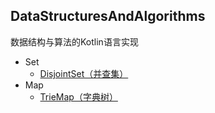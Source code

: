 ## DataStructuresAndAlgorithms
数据结构与算法的Kotlin语言实现
+ Set
    + [DisjointSet（并查集）](https://gitee.com/youngzhang0530/DataStructuresAndAlgorithms/blob/master/src/main/kotlin/set/DisjointSet.kt)
+ Map
    + [TrieMap（字典树）](https://gitee.com/youngzhang0530/DataStructuresAndAlgorithms/blob/master/src/main/kotlin/map/TrieMap.kt)